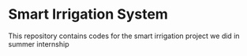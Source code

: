 #  Smart Irrigation System
This repository contains codes for the smart irrigation project we did in summer internship
